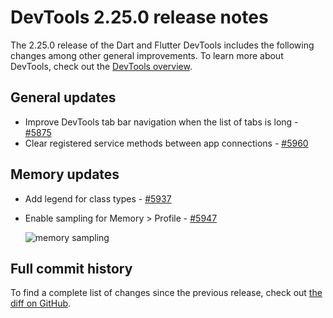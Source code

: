 # DevTools 2.25.0 release notes

The 2.25.0 release of the Dart and Flutter DevTools
includes the following changes among other general improvements.
To learn more about DevTools, check out the
[DevTools overview](https://docs.flutter.dev/tools/devtools).

## General updates

- Improve DevTools tab bar navigation when the list of tabs is long -
  [#5875](https://github.com/flutter/devtools/pull/5875)
- Clear registered service methods between app connections -
  [#5960](https://github.com/flutter/devtools/pull/5960)

## Memory updates

- Add legend for class types -
  [#5937](https://github.com/flutter/devtools/pull/5937)
- Enable sampling for Memory > Profile -
  [#5947](https://github.com/flutter/devtools/pull/5947)

  ![memory sampling](/assets/docs/tools/devtools/release-notes/images-2.25.0/memory.png "memory_sampling")

## Full commit history

To find a complete list of changes since the previous release,
check out
[the diff on GitHub](https://github.com/flutter/devtools/compare/v2.24.0...v2.25.0).
